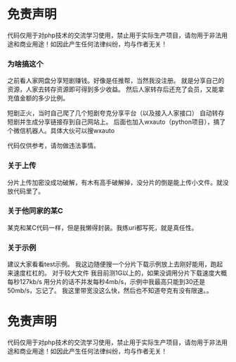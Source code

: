 # 免责声明
代码仅用于对php技术的交流学习使用，禁止用于实际生产项目，请勿用于非法用途和商业用途！如因此产生任何法律纠纷，均与作者无关！

### 为啥搞这个
之前看人家网盘分享短剧赚钱。好像是任推帮，当然我没注册。
就是分享自己的资源，人家去转存资源即可得到多少收益。
然后人家转存后还充了会员，又能拿充值金额的多少比例。

短剧正火，当时自己爬了几个短剧夸克分享平台（以及接入人家接口）
自动转存短剧并生成分享链接存到自己网站上。
后面也加入wxauto（python项目），搞了个微信机器人。具体大伙可以搜wxauto

代码仅供参考，请勿做违法事情。
### 关于上传
分片上传加密没成功破解，有木有高手破解掉，没分片的倒是能上传小文件。就没放代码里了。

### 关于他同家的某C
某克和某C代码一样，但是我懒得封装。我练uri都写死，就是真任性。

### 关于示例
建议大家看看test示例。
我这边随便搜一个分片下载示例放上去刚好能用，跑起来速度杠杠的。
对于较大文件 我目前测1G以上的，如果没调用分片下载速度大概每秒127kb/s
用分片的话不并发每秒4mb/s，示例中我最高只能到30还是50mb/s，忘记了。
我这里带宽没这么快，然后也不知道夸克有没有限速。。

# 免责声明
代码仅用于对php技术的交流学习使用，禁止用于实际生产项目，请勿用于非法用途和商业用途！如因此产生任何法律纠纷，均与作者无关！
